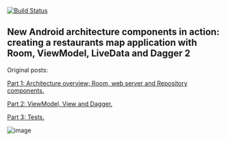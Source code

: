 [![Build Status](https://travis-ci.org/tolmachevroman/Restaurants.svg?branch=master)](https://travis-ci.org/tolmachevroman/Restaurants)

## New Android architecture components in action: creating a restaurants map application with Room, ViewModel, LiveData and Dagger 2

Original posts:

[Part 1: Architecture overview; Room, web server and Repository components.](https://medium.com/@romantolmachev/new-android-architecture-components-in-action-creating-a-restaurants-map-application-with-room-b6c7096d80d5)

[Part 2: ViewModel, View and Dagger.](https://medium.com/@romantolmachev/new-android-architecture-components-in-action-creating-a-restaurants-map-application-with-room-a1319b91c2a8)

[Part 3: Tests.](https://medium.com/@romantolmachev/new-android-architecture-components-in-action-creating-a-restaurants-map-application-with-room-6d95aa9dbf06)

![image](https://user-images.githubusercontent.com/560815/33237128-4ced54a8-d249-11e7-8501-ac6937171415.gif)
